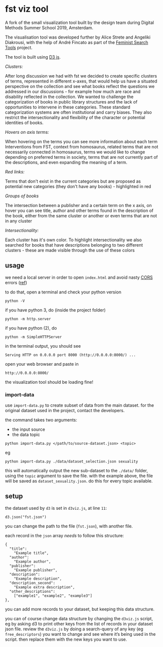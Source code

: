 fst viz tool
============

A fork of the small visualization tool built by the design team during Digital Methods Summer School 2019, Amsterdam.

The visualisation tool was developed further by Alice Strete and Angeliki Diakrousi, with the help of André Fincato as part of the [Feminist Search Tools](https://feministsearchtools.nl/) project.

The tool is built using [D3 js](https://d3js.org/).

*Clusters:*

After long discussion we had with fst we decided to create specific clusters of terms, represented in different x-axes, that would help us have a situated perspective on the collection and see what books reflect the questions we addressed in our discussions - for example how much are race and disability reflected in the collection.  We wanted to challenge the categorization of books in public library structures and the lack of opportunities to intervene in these categories. These standard categorization systems are often institutional and carry biases. They also restrict the intersectionality and flexibility of the character or potential identities of books.

*Hovers on axis terms:*

When hovering on the terms you can see more information about each term
Interventions from FST, context from homosaurus, related terms that are not necessarily connected in homosaurus, terms we would like to change depending on preferred terms in society, terms that are not currently part of the descriptions, and even expanding the meaning of a term.

*Red links:*

Terms that don't exist in the current categories but are proposed as potential new categories (they don't have any books) - highlighted in red

*Groups of books*

The intersection between a publisher and a certain term on the x axis, on hover you can see title, author and other terms found in the description of the book, either from the same cluster or another or even terms that are not in any cluster

*Intersectionality:*

Each cluster has it's own color. To highlight intersectionality we also searched for books that have descriptions belonging to two different clusters - these are made visible through the use of these colors

## usage

we need a local server in order to open `index.html` and avoid nasty [CORS](https://developer.mozilla.org/en-US/docs/Web/HTTP/CORS/Errors) errors ([ref](https://stackoverflow.com/a/27986564))

to do that, open a terminal and check your python version

```
python -V
```

if you have python 3, do (inside the project folder)

```
python -m http.server
```

if you have python (2), do

```
python -m SimpleHTTPServer
```

in the terminal output, you should see

```
Serving HTTP on 0.0.0.0 port 8000 (http://0.0.0.0:8000/) ...
```

open your web browser and paste in

```
http://0.0.0.0:8000/
```

the visualization tool should be loading fine!

### import-data

use `import-data.py` to create subset of data from the main dataset. for the original dataset used in the project, contact the developers.

the command takes two arguments:

- the input source
- the data topic

```
python import-data.py </path/to/source-dataset.json> <topic>
```

eg

```
python import-data.py ./data/dataset_selection.json sexuality
```

this will automatically output the new sub-dataset to the `./data/` folder, using the `topic` argument to save the file. with the example above, the file will be saved as `dataset_sexuality.json`. do this for every topic available.

## setup

the dataset used by `d3` is set in `d3viz.js`, at line `11`:

```
d3.json("fst.json")
```

you can change the path to the file (`fst.json`), with another file.

each record in the `json` array *needs* to follow this structure:

```
{
  "title":
    "Example title",
  "author":
    "Example author",
  "publisher":
    "Example publisher",
  "description":
    "Example description",
  "description_second":
    "Example extra description",
  "other_descriptions":
    ["example1", "example2", "example3"]
},
```

you can add more records to your dataset, but keeping this data structure.

you can of course change data structure by changing the `d3viz.js` script, eg by asking d3 to print other keys from the list of records in your dataset json file. review the `d3viz.js` by doing a search-query of any key (eg `free_descriptors`) you want to change and see where it’s being used in the script. then replace them with the new keys you want to use.
